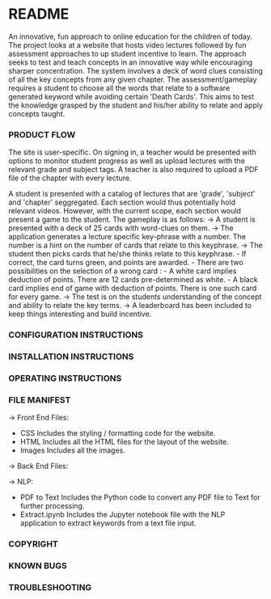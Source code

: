 # README

An innovative, fun approach to online education for the children of today. The project looks at a website that hosts video lectures followed by fun assessment approaches to up student incentive to learn. The approach seeks to test and teach concepts in an innovative way while encouraging sharper concentration.
The system involves a deck of word clues consisting of all the key concepts from any given chapter. The assessment/gameplay requires a student to choose all the words that relate to a software generated keyword while avoiding certain 'Death Cards'. This aims to test the knowledge grasped by the student and his/her ability to relate and apply concepts taught.

### PRODUCT FLOW
The site is user-specific. On signing in, a teacher would be presented with options to monitor student progress as well as upload lectures with the relevant grade and subject tags. A teacher is also required to upload a PDF file of the chapter with every lecture.

A student is presented with a catalog of lectures that are 'grade', 'subject' and 'chapter' seggregated. Each section would thus potentially hold relevant videos. However, with the current scope, each section would present a game to the student. The gameplay is as follows:
-> A student is presented with a deck of 25 cards with word-clues on them.
-> The application generates a lecture specific key-phrase with a number. The number is a hint on the number of cards that relate to this keyphrase.
-> The student then picks cards that he/she thinks relate to this keyphrase.
    - If correct, the card turns green, and points are awarded.
    - There are two possibilities on the selection of a wrong card :
    - A white card implies deduction of points. There are 12 cards pre-determined as white.
    - A black card implies end of game with deduction of points. There is one such card for every game.
-> The test is on the students understanding of the concept and ability to relate the key terms.
-> A leaderboard has been included to keep things interesting and build incentive.

### CONFIGURATION INSTRUCTIONS

### INSTALLATION INSTRUCTIONS

### OPERATING INSTRUCTIONS


### FILE MANIFEST

-> Front End Files:
   - CSS
      Includes the styling / formatting code for the website.
   - HTML
      Includes all the HTML files for the layout of the website.
   - Images
      Includes all the images.
      
-> Back End Files:

-> NLP:
   - PDF to Text
      Includes the Python code to convert any PDF file to Text for further processing.
   - Extract.ipynb
      Includes the Jupyter notebook file with the NLP application to extract keywords from a text file input.


### COPYRIGHT

### KNOWN BUGS

### TROUBLESHOOTING
